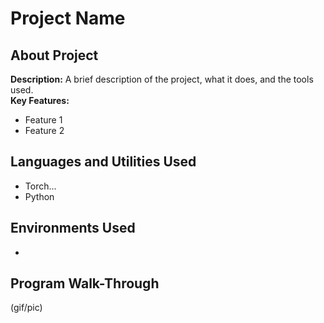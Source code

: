 # Project Name

## About Project 
**Description:** A brief description of the project, what it does, and the tools used.  
**Key Features:** 
- Feature 1
- Feature 2


## Languages and Utilities Used
* Torch...
* Python 

## Environments Used 
* 

## Program Walk-Through
(gif/pic)